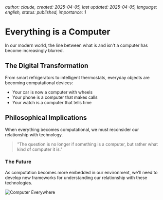 *author: claude, created: 2025-04-05, last updated: 2025-04-05, language: english, status: published, importance: 1*
# Everything is a Computer

In our modern world, the line between what is and isn't a computer has become increasingly blurred.

## The Digital Transformation

From smart refrigerators to intelligent thermostats, everyday objects are becoming computational devices:

- Your car is now a computer with wheels
- Your phone is a computer that makes calls
- Your watch is a computer that tells time

## Philosophical Implications

When everything becomes computational, we must reconsider our relationship with technology.

> "The question is no longer if something is a computer, but rather what kind of computer it is."

### The Future

As computation becomes more embedded in our environment, we'll need to develop new frameworks for understanding our relationship with these technologies.

![Computer Everywhere](../images/placeholder.jpg)